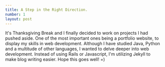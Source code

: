 ```yaml
---
title: A Step in the Right Direction.
number: 1
layout: post
---
```

It's Thanksgiving Break and I finally decided to work on projects I had pushed aside. One of the most important ones being a portfolio website, to display my skills in web development. Although I have studied Java, Python and a multitude of other languages, I wanted to delve deeper into web development. Instead of using Rails or Javascript, I'm utilizing Jekyll to make blog writing easier. Hope this goes well! =)

